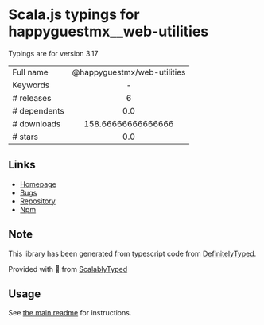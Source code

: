
# Scala.js typings for happyguestmx__web-utilities

Typings are for version 3.17



|                    |                 |
| ------------------ | :-------------: |
| Full name          | @happyguestmx/web-utilities |
| Keywords           | - |
| # releases         | 6 |
| # dependents       | 0.0 |
| # downloads        | 158.66666666666666 |
| # stars            | 0.0 |

## Links
- [Homepage](https://github.com/HappyGuest/happyguestmx-web-utilities#readme)
- [Bugs](https://github.com/HappyGuest/happyguestmx-web-utilities/issues)
- [Repository](https://github.com/HappyGuest/happyguestmx-web-utilities)
- [Npm](https://www.npmjs.com/package/%40happyguestmx%2Fweb-utilities)
    


## Note
This library has been generated from typescript code from [DefinitelyTyped](https://definitelytyped.org).

Provided with :purple_heart: from [ScalablyTyped](https://github.com/oyvindberg/ScalablyTyped)

## Usage
See [the main readme](../../readme.md) for instructions.



